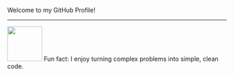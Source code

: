 

<!-- README.md -->
Welcome to my GitHub Profile!













---





<img src="https://media.giphy.com/media/JIX9t2j0ZTN9S/giphy.gif" width="80">
Fun fact: I enjoy turning complex problems into simple, clean code.


<!---
MIRFANY/MIRFANY is a ✨ special ✨ repository because its `README.md` (this file) appears on your GitHub profile.
You can click the Preview link to take a look at your changes.
--->
